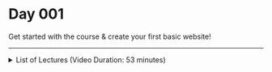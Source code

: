 # Day 001
Get started with the course & create your first basic website!

---

<details>
    <summary>List of Lectures (Video Duration: 53 minutes)</summary>
    <ul>
        <li>Welcome to This Course!</li>
        <li>What Is "Web Development" & How Does The Web Work?</li>
        <li>The Three Key Programming Languages</li>
        <li>How The Web Works: A Deep Dive</li>
        <li>What About The "www"?</li>
        <li>The 100 Days of Code Challenge!</li>
        <li>How To Get The Most Out Of This Course</li>
        <li>Stuck in the Course? We Got you Covered!</li>
        <li>How To Use The Attached Code</li>
        <li>Module Introduction</li>
        <li>Creating our First HTML Page</li>
    </ul>
</details>
